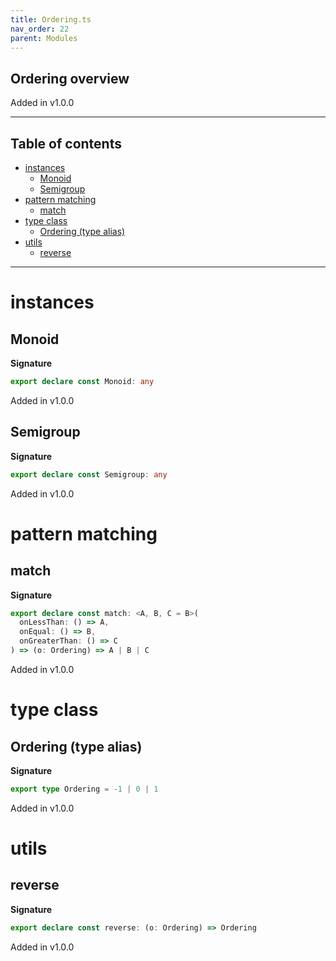 ```yaml
---
title: Ordering.ts
nav_order: 22
parent: Modules
---
```


## Ordering overview

Added in v1.0.0

---

<h2 class="text-delta">Table of contents</h2>

- [instances](#instances)
  - [Monoid](#monoid)
  - [Semigroup](#semigroup)
- [pattern matching](#pattern-matching)
  - [match](#match)
- [type class](#type-class)
  - [Ordering (type alias)](#ordering-type-alias)
- [utils](#utils)
  - [reverse](#reverse)

---

# instances

## Monoid

**Signature**

```ts
export declare const Monoid: any
```

Added in v1.0.0

## Semigroup

**Signature**

```ts
export declare const Semigroup: any
```

Added in v1.0.0

# pattern matching

## match

**Signature**

```ts
export declare const match: <A, B, C = B>(
  onLessThan: () => A,
  onEqual: () => B,
  onGreaterThan: () => C
) => (o: Ordering) => A | B | C
```

Added in v1.0.0

# type class

## Ordering (type alias)

**Signature**

```ts
export type Ordering = -1 | 0 | 1
```

Added in v1.0.0

# utils

## reverse

**Signature**

```ts
export declare const reverse: (o: Ordering) => Ordering
```

Added in v1.0.0
